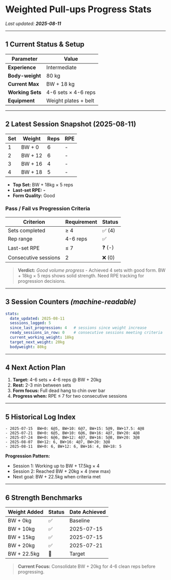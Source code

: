 # Weighted Pull-ups Progress Stats

*Last updated: **2025-08-11***

---

## 1 Current Status & Setup

| Parameter        | Value                                   |
| ---------------- | --------------------------------------- |
| **Experience**   | Intermediate                            |
| **Body-weight**  | 80 kg                                   |
| **Current Max**  | BW + 18 kg                             |
| **Working Sets** | 4-6 sets × 4-6 reps                    |
| **Equipment**    | Weight plates + belt                    |

---

## 2 Latest Session Snapshot (2025-08-11)

| Set | Weight | Reps | RPE |
| --- | ------ | ---- | --- |
| 1   | BW + 0 | 6    | -   |
| 2   | BW + 12| 6    | -   |
| 3   | BW + 16| 4    | -   |
| 4   | BW + 18| 5    | -   |

* **Top Set:** BW + 18kg × 5 reps
* **Last-set RPE:** **-**
* **Form Quality:** Good

### Pass / Fail vs Progression Criteria

| Criterion            | Requirement | Status |
| -------------------- | ----------- | ------ |
| Sets completed       | ≥ 4         | ✅ (4)  |
| Rep range            | 4-6 reps    | ✅      |
| Last-set RPE         | ≤ 7         | ❓ (-) |
| Consecutive sessions | 2           | ❌ (0)  |

> **Verdict:** *Good volume progress* - Achieved 4 sets with good form. BW + 18kg × 5 reps shows solid strength. Need RPE tracking for progression decisions.

---

## 3 Session Counters *(machine-readable)*

```yaml
stats:
  date_updated: 2025-08-11
  sessions_logged: 5
  since_last_progression: 4   # sessions since weight increase
  ready_sessions_in_row: 0    # consecutive sessions meeting criteria
  current_working_weight: 18kg
  target_next_weight: 20kg
  bodyweight: 80kg
```

---

## 4 Next Action Plan

1. **Target:** 4-6 sets × 4-6 reps @ BW + 20kg
2. **Rest:** 2-3 min between sets
3. **Form focus:** Full dead hang to chin over bar
4. **Progress when:** RPE ≤ 7 for two consecutive sessions

---

## 5 Historical Log Index

```
- 2025-07-15  BW+0: 6@5, BW+10: 6@7, BW+15: 5@9, BW+17.5: 4@8
- 2025-07-21  BW+0: 6@5, BW+10: 6@6, BW+16: 4@7, BW+20: 4@8
- 2025-07-24  BW+0: 6@6, BW+12: 4@7, BW+16: 5@8, BW+20: 3@8
- 2025-08-07  BW+12: 6, BW+16: 4@7, BW+20: 3@8
- 2025-08-11  BW+0: 6, BW+12: 6, BW+16: 4, BW+18: 5
```

**Progression Pattern:**
- Session 1: Working up to BW + 17.5kg × 4
- Session 2: Reached BW + 20kg × 4 (new max)
- Next goal: BW + 22.5kg when criteria met

---

## 6 Strength Benchmarks

| Weight Added | Status | Date Achieved |
| ------------ | ------ | ------------- |
| BW + 0kg     | ✅      | Baseline      |
| BW + 10kg    | ✅      | 2025-07-15    |
| BW + 15kg    | ✅      | 2025-07-15    |
| BW + 20kg    | ✅      | 2025-07-21    |
| BW + 22.5kg  | 🎯      | Target        |

> **Current Focus:** Consolidate BW + 20kg for 4-6 clean reps before progressing.
